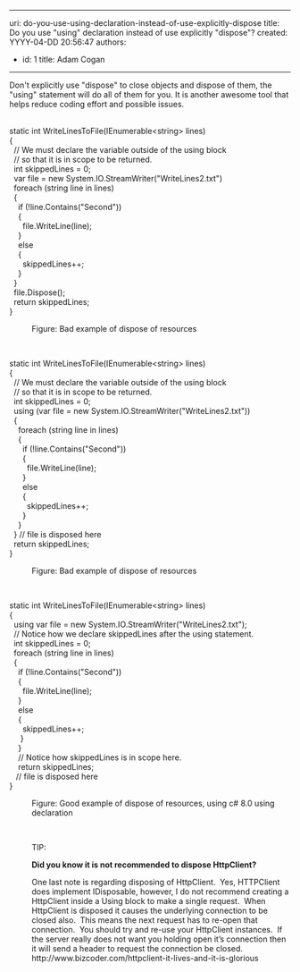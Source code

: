 

---
uri: do-you-use-using-declaration-instead-of-use-explicitly-dispose
title: Do you use "using" declaration instead of use explicitly "dispose"?
created: YYYY-04-DD 20:56:47
authors:
  - id: 1
    title: Adam Cogan
---




<span class='intro'> Don't explicitly use &quot;dispose&quot; to close objects and dispose of them, the &quot;using&quot; statement will do all of them for you. It is another awesome tool that helps reduce coding effort and possible issues. <br>​<br> </span>

<p class="ssw15-rteElement-CodeArea">static int WriteLinesToFile(IEnumerable&lt;string&gt; lines)<br>&#123;<br>&#160;&#160;// We must declare the variable outside of the using block<br>&#160; // so that it is in scope to be returned.<br>&#160; int skippedLines = 0;<br>&#160; var file = new System.IO.StreamWriter(&quot;WriteLines2.txt&quot;)<br>&#160; foreach (string line in lines)<br>&#160; &#123;<br>&#160;&#160; &#160;if (!line.Contains(&quot;Second&quot;))<br>&#160;&#160; &#160;&#123;<br>&#160; &#160; &#160; file.WriteLine(line);<br>&#160; &#160; &#125;<br>&#160; &#160; else<br>&#160; &#160; &#123;<br>&#160; &#160;&#160; &#160;skippedLines++;<br>&#160; &#160; &#125;<br>&#160; &#125;<br>&#160; file.Dispose();<br>&#160; return skippedLines;<br>&#125;<br></p><dd class="ssw15-rteElement-FigureBad">Figure&#58; Bad example of dispose of resources<br></dd><p><br></p><p class="ssw15-rteElement-CodeArea">static int WriteLinesToFile(IEnumerable&lt;string&gt; lines)<br>&#123;<br>&#160; // We must declare the variable outside of the using block<br>&#160; // so that it is in scope to be returned.<br>&#160; int skippedLines = 0;<br>&#160; using (var file = new System.IO.StreamWriter(&quot;WriteLines2.txt&quot;))<br>&#160; &#123;<br>&#160; &#160; foreach (string line in lines)<br>&#160; &#160; &#123;<br>&#160; &#160; &#160; if (!line.Contains(&quot;Second&quot;))<br>&#160; &#160; &#160;&#160;&#123;<br>&#160; &#160; &#160; &#160; file.WriteLine(line);<br>&#160; &#160; &#160; &#125;<br>&#160; &#160; &#160; else<br>&#160; &#160; &#160;&#160;&#123;<br>&#160; &#160; &#160; &#160;&#160;skippedLines++;<br>&#160; &#160; &#160; &#125;<br>&#160; &#160; &#125;<br>&#160; &#125; // file is disposed here<br> &#160; return skippedLines;<br>&#125;<br></p><dd class="ssw15-rteElement-FigureBad">Figure&#58; Bad example of dispose of resources <br></dd><p>​<br></p><p class="ssw15-rteElement-CodeArea">static int WriteLinesToFile(IEnumerable&lt;string&gt; lines)<br>&#123;<br>&#160; using var file = new System.IO.StreamWriter(&quot;WriteLines2.txt&quot;);<br>&#160; // Notice how we declare skippedLines after the using statement.<br>&#160; int skippedLines = 0;<br>&#160; foreach (string line in lines)<br>&#160; &#123;<br>&#160; &#160; if (!line.Contains(&quot;Second&quot;))<br>&#160; &#160; &#123;<br>&#160; &#160; &#160;&#160;file.WriteLine(line);<br>&#160; &#160; &#125;<br>&#160; &#160;&#160;else<br>&#160; &#160; &#123;<br>&#160; &#160; &#160; skippedLines++;<br>&#160; &#160; &#160;&#125;<br>&#160; &#160; &#125;<br>&#160; &#160; // Notice how skippedLines is in scope here.<br>&#160; &#160;&#160;return skippedLines;<br>&#160; &#160;// file is disposed here<br>&#125;​<br></p><p></p><dd class="ssw15-rteElement-FigureGood">Figure&#58; Good example of dispose of resources, using c# 8.0 using declaration<br><p class="ssw15-rteElement-P"><br></p><p class="ssw15-rteElement-P">TIP&#58;​<br></p><p class="ssw15-rteElement-P"><strong>Did you know it is not recommended to dispose HttpClient?</strong><br></p><p class="ssw15-rteElement-Reference">​​One last note is regarding disposing of HttpClient.&#160; Yes, HTTPClient does implement IDisposable, however, I do not recommend creating a HttpClient inside a Using block to make a single request.&#160; When HttpClient is disposed it causes the underlying connection to be closed also.&#160; This means the next request has to re-open that connection.&#160; You should try and re-use your HttpClient instances.&#160; If the server really does not want you holding open it’s connection then it will send a header to request the connection be closed.​​<br><a>http&#58;//www.bizcoder.com/httpclient-it-lives-and-it-is-glorious​​​</a><br></p></dd>


